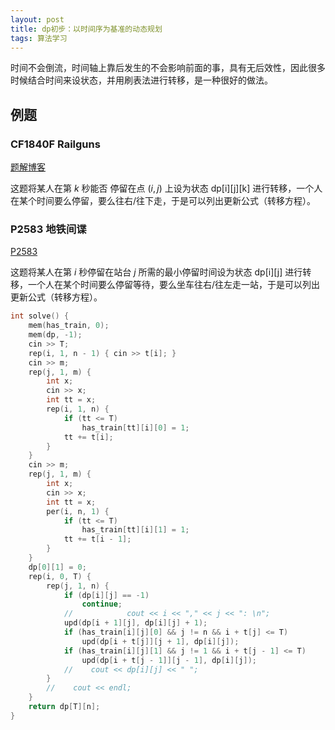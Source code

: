 ```yaml
---
layout: post
title: dp初步：以时间序为基准的动态规划
tags: 算法学习
---  
```


时间不会倒流，时间轴上靠后发生的不会影响前面的事，具有无后效性，因此很多时候结合时间来设状态，并用刷表法进行转移，是一种很好的做法。

## 例题

### CF1840F Railguns

[题解博客](https://buaaczx.github.io/2023/06/30/CF1840F.html)

这题将某人在第 $k$ 秒能否 停留在点 $(i,j)$ 上设为状态 dp[i][j][k] 进行转移，一个人在某个时间要么停留，要么往右/往下走，于是可以列出更新公式（转移方程）。

### P2583 地铁间谍

[P2583](https://www.luogu.com.cn/problem/P2583)

这题将某人在第 $i$ 秒停留在站台 $j$ 所需的最小停留时间设为状态 dp[i][j] 进行转移，一个人在某个时间要么停留等待，要么坐车往右/往左走一站，于是可以列出更新公式（转移方程）。

```cpp
int solve() {
    mem(has_train, 0);
    mem(dp, -1);
    cin >> T;
    rep(i, 1, n - 1) { cin >> t[i]; }
    cin >> m;
    rep(j, 1, m) {
        int x;
        cin >> x;
        int tt = x;
        rep(i, 1, n) {
            if (tt <= T)
                has_train[tt][i][0] = 1;
            tt += t[i];
        }
    }
    cin >> m;
    rep(j, 1, m) {
        int x;
        cin >> x;
        int tt = x;
        per(i, n, 1) {
            if (tt <= T)
                has_train[tt][i][1] = 1;
            tt += t[i - 1];
        }
    }
    dp[0][1] = 0;
    rep(i, 0, T) {
        rep(j, 1, n) {
            if (dp[i][j] == -1)
                continue;
            //            cout << i << "," << j << ": \n";
            upd(dp[i + 1][j], dp[i][j] + 1);
            if (has_train[i][j][0] && j != n && i + t[j] <= T)
                upd(dp[i + t[j]][j + 1], dp[i][j]);
            if (has_train[i][j][1] && j != 1 && i + t[j - 1] <= T)
                upd(dp[i + t[j - 1]][j - 1], dp[i][j]);
            //    cout << dp[i][j] << " ";
        }
        //    cout << endl;
    }
    return dp[T][n];
}
```
